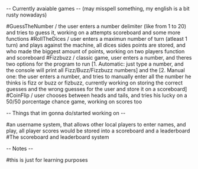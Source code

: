 -- Currently avaiable games --
(may misspell something, my english is a bit rusty nowadays)

#GuessTheNumber / the user enters a number delimiter (like from 1 to 20) and tries to guess it, working on a attempts scoreboard and some more functions
#RollTheDices / user enters a maximun number of turn (atleast 1 turn) and plays against the machine, all dices sides points are stored, and who made the biggest amount of points, working on two players function and scoreboard
#Fizzbuzz / classic game, user enters a number, and theres two options for the program to run
[1. Automatic: just type a number, and the console will print all Fizz/Buzz/Fizzbuzz numbers] and the 
[2. Manual one: the user enters a number, and tries to manually enter all the number he thinks is fizz or buzz or fizbuzz, currently working on storing the correct guesses and the wrong guesses for the user and store it on a scoreboard]
#CoinFlip / user chooses between heads and tails, and tries his lucky on a 50/50 porcentage chance game, working on scores too


-- Things that im gonna do/started working on --

#an username system, that allows other local players to enter names, and play, all player scores would be stored into a scoreboard and a leaderboard
#The scoreboard and leaderboard system

-- Notes --

#this is just for learning purposes
